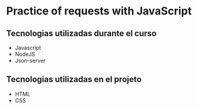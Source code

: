 # Practice of requests with JavaScript

## Tecnologias utilizadas durante el curso
* Javascript
* NodeJS
* Json-server

## Tecnologias utilizadas en el projeto
* HTML
* CSS